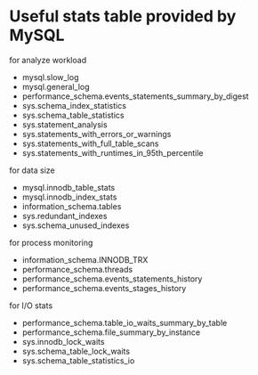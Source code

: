 # Useful stats table provided by MySQL

for analyze workload
* mysql.slow_log
* mysql.general_log
* performance_schema.events_statements_summary_by_digest
* sys.schema_index_statistics
* sys.schema_table_statistics
* sys.statement_analysis
* sys.statements_with_errors_or_warnings
* sys.statements_with_full_table_scans
* sys.statements_with_runtimes_in_95th_percentile

for data size
* mysql.innodb_table_stats
* mysql.innodb_index_stats
* information_schema.tables
* sys.redundant_indexes
* sys.schema_unused_indexes

for process monitoring
* information_schema.INNODB_TRX
* performance_schema.threads
* performance_schema.events_statements_history
* performance_schema.events_stages_history

for I/O stats
* performance_schema.table_io_waits_summary_by_table
* performance_schema.file_summary_by_instance
* sys.innodb_lock_waits
* sys.schema_table_lock_waits
* sys.schema_table_statistics_io
